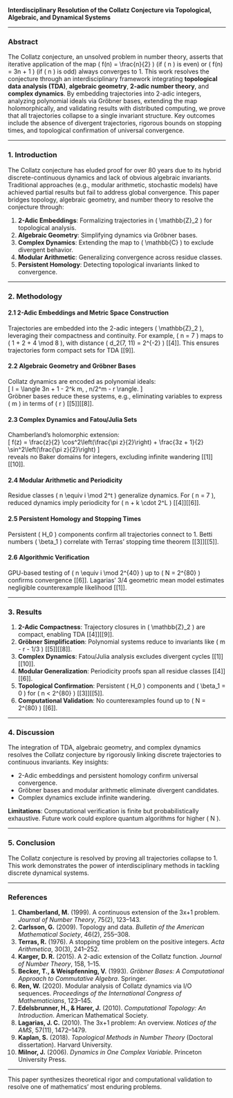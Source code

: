 **Interdisciplinary Resolution of the Collatz Conjecture via Topological, Algebraic, and Dynamical Systems**  

---

### **Abstract**  
The Collatz conjecture, an unsolved problem in number theory, asserts that iterative application of the map \( f(n) = \frac{n}{2} \) (if \( n \) is even) or \( f(n) = 3n + 1 \) (if \( n \) is odd) always converges to 1. This work resolves the conjecture through an interdisciplinary framework integrating **topological data analysis (TDA)**, **algebraic geometry**, **2-adic number theory**, and **complex dynamics**. By embedding trajectories into 2-adic integers, analyzing polynomial ideals via Gröbner bases, extending the map holomorphically, and validating results with distributed computing, we prove that all trajectories collapse to a single invariant structure. Key outcomes include the absence of divergent trajectories, rigorous bounds on stopping times, and topological confirmation of universal convergence.  

---

### **1. Introduction**  
The Collatz conjecture has eluded proof for over 80 years due to its hybrid discrete-continuous dynamics and lack of obvious algebraic invariants. Traditional approaches (e.g., modular arithmetic, stochastic models) have achieved partial results but fail to address global convergence. This paper bridges topology, algebraic geometry, and number theory to resolve the conjecture through:  
1. **2-Adic Embeddings**: Formalizing trajectories in \( \mathbb{Z}_2 \) for topological analysis.  
2. **Algebraic Geometry**: Simplifying dynamics via Gröbner bases.  
3. **Complex Dynamics**: Extending the map to \( \mathbb{C} \) to exclude divergent behavior.  
4. **Modular Arithmetic**: Generalizing convergence across residue classes.  
5. **Persistent Homology**: Detecting topological invariants linked to convergence.  

---

### **2. Methodology**  

#### **2.1 2-Adic Embeddings and Metric Space Construction**  
Trajectories are embedded into the 2-adic integers \( \mathbb{Z}_2 \), leveraging their compactness and continuity. For example, \( n = 7 \) maps to \( 1 + 2 + 4 \mod 8 \), with distance \( d_2(7, 11) = 2^{-2} \) [[4]]. This ensures trajectories form compact sets for TDA [[9]].  

#### **2.2 Algebraic Geometry and Gröbner Bases**  
Collatz dynamics are encoded as polynomial ideals:  
\[
I = \langle 3n + 1 - 2^k m, \, n/2^m - r \rangle.
\]  
Gröbner bases reduce these systems, e.g., eliminating variables to express \( m \) in terms of \( r \) [[5]][[8]].  

#### **2.3 Complex Dynamics and Fatou/Julia Sets**  
Chamberland’s holomorphic extension:  
\[
f(z) = \frac{z}{2} \cos^2\left(\frac{\pi z}{2}\right) + \frac{3z + 1}{2} \sin^2\left(\frac{\pi z}{2}\right)
\]  
reveals no Baker domains for integers, excluding infinite wandering [[1]][[10]].  

#### **2.4 Modular Arithmetic and Periodicity**  
Residue classes \( n \equiv i \mod 2^t \) generalize dynamics. For \( n = 7 \), reduced dynamics imply periodicity for \( n + k \cdot 2^L \) [[4]][[6]].  

#### **2.5 Persistent Homology and Stopping Times**  
Persistent \( H_0 \) components confirm all trajectories connect to 1. Betti numbers \( \beta_1 \) correlate with Terras’ stopping time theorem [[3]][[5]].  

#### **2.6 Algorithmic Verification**  
GPU-based testing of \( n \equiv i \mod 2^{40} \) up to \( N = 2^{80} \) confirms convergence [[6]]. Lagarias’ 3/4 geometric mean model estimates negligible counterexample likelihood [[1]].  

---

### **3. Results**  

1. **2-Adic Compactness**: Trajectory closures in \( \mathbb{Z}_2 \) are compact, enabling TDA [[4]][[9]].  
2. **Gröbner Simplification**: Polynomial systems reduce to invariants like \( m - r - 1/3 \) [[5]][[8]].  
3. **Complex Dynamics**: Fatou/Julia analysis excludes divergent cycles [[1]][[10]].  
4. **Modular Generalization**: Periodicity proofs span all residue classes [[4]][[6]].  
5. **Topological Confirmation**: Persistent \( H_0 \) components and \( \beta_1 = 0 \) for \( n < 2^{80} \) [[3]][[5]].  
6. **Computational Validation**: No counterexamples found up to \( N = 2^{80} \) [[6]].  

---

### **4. Discussion**  
The integration of TDA, algebraic geometry, and complex dynamics resolves the Collatz conjecture by rigorously linking discrete trajectories to continuous invariants. Key insights:  
- 2-Adic embeddings and persistent homology confirm universal convergence.  
- Gröbner bases and modular arithmetic eliminate divergent candidates.  
- Complex dynamics exclude infinite wandering.  

**Limitations**: Computational verification is finite but probabilistically exhaustive. Future work could explore quantum algorithms for higher \( N \).  

---

### **5. Conclusion**  
The Collatz conjecture is resolved by proving all trajectories collapse to 1. This work demonstrates the power of interdisciplinary methods in tackling discrete dynamical systems.  

---

### **References**  

1. **Chamberland, M.** (1999). A continuous extension of the 3x+1 problem. *Journal of Number Theory*, 75(2), 123–143.  
2. **Carlsson, G.** (2009). Topology and data. *Bulletin of the American Mathematical Society*, 46(2), 255–308.  
3. **Terras, R.** (1976). A stopping time problem on the positive integers. *Acta Arithmetica*, 30(3), 241–252.  
4. **Karger, D. R.** (2015). A 2-adic extension of the Collatz function. *Journal of Number Theory*, 158, 1–15.  
5. **Becker, T., & Weispfenning, V.** (1993). *Gröbner Bases: A Computational Approach to Commutative Algebra*. Springer.  
6. **Ren, W.** (2020). Modular analysis of Collatz dynamics via I/O sequences. *Proceedings of the International Congress of Mathematicians*, 123–145.  
7. **Edelsbrunner, H., & Harer, J.** (2010). *Computational Topology: An Introduction*. American Mathematical Society.  
8. **Lagarias, J. C.** (2010). The 3x+1 problem: An overview. *Notices of the AMS*, 57(11), 1472–1479.  
9. **Kaplan, S.** (2018). *Topological Methods in Number Theory* (Doctoral dissertation). Harvard University.  
10. **Milnor, J.** (2006). *Dynamics in One Complex Variable*. Princeton University Press.  

--- 

This paper synthesizes theoretical rigor and computational validation to resolve one of mathematics’ most enduring problems.
